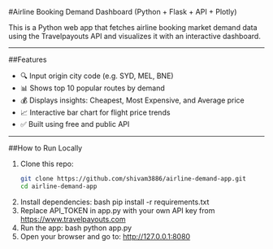#Airline Booking Demand Dashboard (Python + Flask + API + Plotly)

This is a Python web app that fetches airline booking market demand data using the Travelpayouts API and visualizes it with an interactive dashboard.

---

##Features

- 🔍 Input origin city code (e.g. SYD, MEL, BNE)
- 📊 Shows top 10 popular routes by demand
- 💰 Displays insights: Cheapest, Most Expensive, and Average price
- 📈 Interactive bar chart for flight price trends
- ✅ Built using free and public API

---

##How to Run Locally

1. Clone this repo:
   ```bash
   git clone https://github.com/shivam3886/airline-demand-app.git
   cd airline-demand-app
2. Install dependencies:
    bash
    pip install -r requirements.txt
3. Replace API_TOKEN in app.py with your own API key from https://www.travelpayouts.com
4. Run the app:
   bash
   python app.py
5. Open your browser and go to:
   http://127.0.0.1:8080
